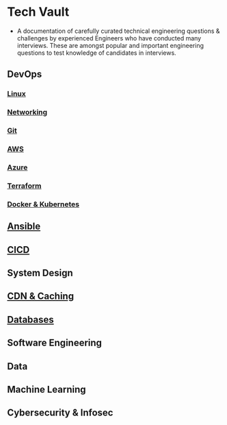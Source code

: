 # Tech Vault

-  A documentation of carefully curated technical engineering questions & challenges by experienced Engineers who have conducted many interviews. These are amongst popular and important engineering questions to test knowledge of candidates in interviews.

## DevOps

### [Linux](https://moabukar.github.io/tech-vault-site/devops/linux/questions)

### [Networking](https://moabukar.github.io/tech-vault-site/devops/networking/questions)

### [Git](https://moabukar.github.io/tech-vault-site/devops/git/questions)

### [AWS](https://moabukar.github.io/tech-vault-site/devops/aws/questions)

### [Azure](https://moabukar.github.io/tech-vault-site/devops/aws/questions)

### [Terraform](https://moabukar.github.io/tech-vault-site/devops/terraform/questions)

### [Docker & Kubernetes](https://moabukar.github.io/tech-vault-site/devops/docker-k8s/questions)

## [Ansible](https://moabukar.github.io/tech-vault-site/devops/ansible/questions)

## [CICD](https://moabukar.github.io/tech-vault-site/devops/cicd/questions)

## System Design

## [CDN & Caching](https://moabukar.github.io/tech-vault-site/system-design/cdn-caching/questions)

## [Databases](https://moabukar.github.io/tech-vault-site/system-design/databases/questions)

## Software Engineering

## Data

## Machine Learning

## Cybersecurity & Infosec
